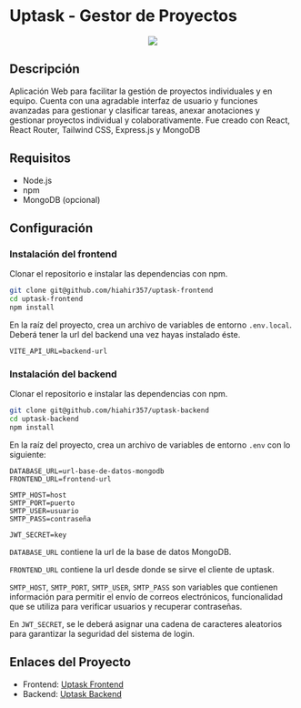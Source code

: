 # Uptask - Gestor de Proyectos

<p align="center">
  <a href="https://skillicons.dev">
    <img src="https://skillicons.dev/icons?i=react,tailwind,express,nodejs,ts,mongodb&perline=13" />
  </a>
</p>


## Descripción

Aplicación Web para facilitar la gestión de proyectos individuales y en equipo. Cuenta con una agradable interfaz de usuario y funciones avanzadas para gestionar y clasificar tareas, anexar anotaciones y gestionar proyectos individual y colaborativamente. Fue creado con React, React Router, Tailwind CSS, Express.js y MongoDB

## Requisitos

- Node.js
- npm
- MongoDB (opcional)

## Configuración

### Instalación del frontend

Clonar el repositorio e instalar las dependencias con npm.

```bash
git clone git@github.com/hiahir357/uptask-frontend
cd uptask-frontend
npm install
```

En la raíz del proyecto, crea un archivo de variables de entorno `.env.local`. Deberá tener la url del backend una vez hayas instalado éste.

```
VITE_API_URL=backend-url
```

### Instalación del backend

Clonar el repositorio e instalar las dependencias con npm.

```bash
git clone git@github.com/hiahir357/uptask-backend
cd uptask-backend
npm install
```

En la raíz del proyecto, crea un archivo de variables de entorno `.env` con lo siguiente:

```
DATABASE_URL=url-base-de-datos-mongodb
FRONTEND_URL=frontend-url

SMTP_HOST=host
SMTP_PORT=puerto
SMTP_USER=usuario
SMTP_PASS=contraseña

JWT_SECRET=key
```
`DATABASE_URL` contiene la url de la base de datos MongoDB.

`FRONTEND_URL` contiene la url desde donde se sirve el cliente de uptask.

`SMTP_HOST`, `SMTP_PORT`, `SMTP_USER`, `SMTP_PASS` son variables que contienen información para permitir el envío de correos electrónicos, funcionalidad que se utiliza para verificar usuarios y recuperar contraseñas.

En `JWT_SECRET`, se le deberá asignar una cadena de caracteres aleatorios para garantizar la seguridad del sistema de login.

## Enlaces del Proyecto

- Frontend: [Uptask Frontend](https://github.com/hiahir357/uptask-frontend)
- Backend: [Uptask Backend](https://github.com/hiahir357/uptask-backend)

